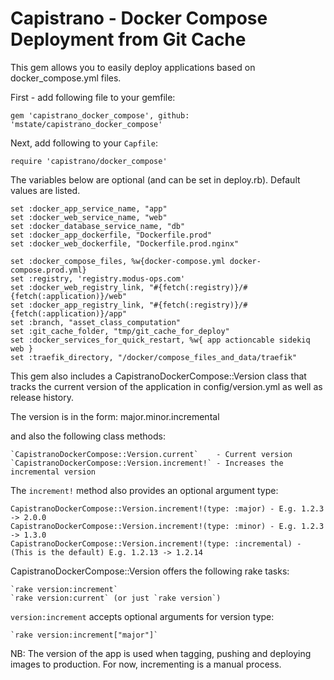 # Capistrano - Docker Compose Deployment from Git Cache

This gem allows you to easily deploy applications based on docker_compose.yml files.

First - add following file to your gemfile:

    gem 'capistrano_docker_compose', github: 'mstate/capistrano_docker_compose'

Next, add following to your `Capfile`:

    require 'capistrano/docker_compose'

The variables below are optional (and can be set in deploy.rb). Default values are listed.

    set :docker_app_service_name, "app"
    set :docker_web_service_name, "web"
    set :docker_database_service_name, "db"
    set :docker_app_dockerfile, "Dockerfile.prod"
    set :docker_web_dockerfile, "Dockerfile.prod.nginx"

    set :docker_compose_files, %w{docker-compose.yml docker-compose.prod.yml}
    set :registry, 'registry.modus-ops.com'
    set :docker_web_registry_link, "#{fetch(:registry)}/#{fetch(:application)}/web"
    set :docker_app_registry_link, "#{fetch(:registry)}/#{fetch(:application)}/app"
    set :branch, "asset_class_computation"
    set :git_cache_folder, "tmp/git_cache_for_deploy"
    set :docker_services_for_quick_restart, %w{ app actioncable sidekiq web }
    set :traefik_directory, "/docker/compose_files_and_data/traefik"

This gem also includes a CapistranoDockerCompose::Version class that tracks the current version of the application in config/version.yml as well as release history.

The version is in the form: major.minor.incremental

and also the following class methods:

    `CapistranoDockerCompose::Version.current`    - Current version
    `CapistranoDockerCompose::Version.increment!` - Increases the incremental version

The `increment!` method also provides an optional argument type:

    CapistranoDockerCompose::Version.increment!(type: :major) - E.g. 1.2.3 -> 2.0.0
    CapistranoDockerCompose::Version.increment!(type: :minor) - E.g. 1.2.3 -> 1.3.0
    CapistranoDockerCompose::Version.increment!(type: :incremental) - (This is the default) E.g. 1.2.13 -> 1.2.14

CapistranoDockerCompose::Version offers the following rake tasks:

    `rake version:increment`
    `rake version:current` (or just `rake version`)

`version:increment` accepts optional arguments for version type:

    `rake version:increment["major"]`

NB: The version of the app is used when tagging, pushing and deploying images to production.  For now, incrementing is a manual process.

